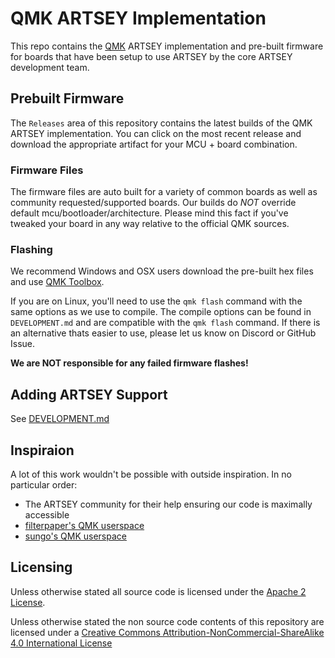 # QMK ARTSEY Implementation

This repo contains the [QMK](https://qmk.fm/) ARTSEY implementation and pre-built firmware for boards that have been setup to use ARTSEY by the core ARTSEY development team.

## Prebuilt Firmware

The `Releases` area of this repository contains the latest builds of the QMK ARTSEY implementation. You can click on the most recent release and download the appropriate artifact for your MCU + board combination.

### Firmware Files

The firmware files are auto built for a variety of common boards as well as community requested/supported boards. Our builds do *NOT* override default mcu/bootloader/architecture. Please mind this fact if you've tweaked your board in any way relative to the official QMK sources.

### Flashing

We recommend Windows and OSX users download the pre-built hex files and use [QMK Toolbox](https://github.com/qmk/qmk_toolbox). 

If you are on Linux, you'll need to use the `qmk flash` command with the same options as we use to compile. The compile options can be found in  `DEVELOPMENT.md` and are compatible with the `qmk flash` command. If there is an alternative thats easier to use, please let us know on Discord or GitHub Issue.

**We are NOT responsible for any failed firmware flashes!**

## Adding ARTSEY Support

See [DEVELOPMENT.md](DEVELOPMENT.md)

## Inspiraion

A lot of this work wouldn't be possible with outside inspiration. In no particular order:

- The ARTSEY community for their help ensuring our code is maximally accessible
- [filterpaper's QMK userspace](https://github.com/filterpaper/qmk_userspace)
- [sungo's QMK userspace](https://git.sr.ht/~sungo/qmk_userspace)

## Licensing

Unless otherwise stated all source code is licensed under the [Apache 2 License](LICENSE-APACHE-2.0.txt).

Unless otherwise stated the non source code contents of this repository are licensed under a [Creative Commons Attribution-NonCommercial-ShareAlike 4.0 International License](LICENSE-CC-Attribution-NonCommercial-ShareAlike-4.0-International.txt)
